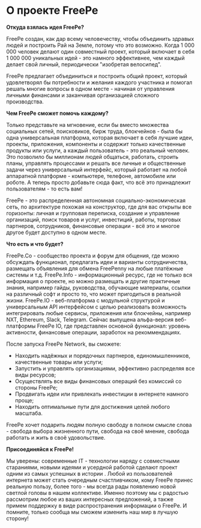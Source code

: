 # О проекте FreePe


**Откуда взялась идея FreePe?**

FreePe создан, как дар всему человечеству, чтобы объединить здравых людей и построить Рай на Земле, потому что это возможно. Когда 1 000 000 человек делают один совместный проект, который включает в себя 1 000 000 уникальных идей - это намного эффективнее, чем каждый делает свой личный, периодически "изобретая велосипед".

FreePe предлагает объединиться и построить общий проект, который удовлетворял бы потребности и желания каждого участника и помогал решать многие вопросы в одном месте - начиная от управления личными финансами и заканчивая организацией сложного производства.

**Чем FreePe сможет помочь каждому?** 

  Только представьте на мгновение, если бы вместо множества социальных сетей, поисковиков, бирж труда, блокчейнов - была бы одна универсальная платформа, которая включает в себя лучшие идеи, проекты, приложения, компоненты и содержит только качественные продукты или услуги, а каждый пользователь - это реальный человек. Это позволило бы миллионам людей общаться, работать, строить планы, управлять процессами и решать все личные и общественные задачи через универсальный интерфейс, который работает на любой аппаратной платформе - компьютере, телефоне, автомобиле или роботе. А теперь просто добавьте сюда факт, что всё это принадлежит пользователям - то есть вам!

  FreePe - это распределенная автономная социально-экономическая сеть, по архитектуре похожая на конструктор, где для вас открыты все горизонты: личная и групповая переписка, создание и управление организаций, поиск товаров и услуг, инвестиций, работы, торговых партнеров, сотрудников, финансовые операции - всё это и многое другое будет доступно в одном месте. 

**Что есть и что будет?**

   FreePe.Co - сообщество проекта и форум для общения, где можно обсуждать функционал, предлагать идеи и варианты сотрудничества, размещать объявления для обмена FreePenny на любые платёжные системы и т.д.
  FreePe.Info - информационный ресурс, где не только вся информация о проекте, но можно размещать и другие практичные знания, например гайды, руководства, обучающие материалы, ссылки на различный софт и просто то, что может пригодиться в реальной жизни.
  FreePe.IO - веб-платформа с модульной структурой и универсальным API интерфейсом с целью реализовать возможность интегрировать любые сервисы, приложения или блокчейны, например NXT, Ethereum, Slack, Telegram. Сейчас выпущена альфа-версия веб-платформы FreePe IO, где представлен основной функционал: уровень активности, финансовые операции, заработок на рекоммендациях.

После запуска FreePe Network, вы сможете: 

- Находить надёжных и порядочных партнеров, единомышленников, качественные товары или услуги;
- Запустить и управлять организациями, эффективно распределяя все виды ресурсов;
- Осуществлять все виды финансовых операций без комиссий со стороны FreePe;
- Продвигать идеи или привлекать инвестиции в интернете намного проще;
- Находить оптимальные пути для достижения целей любого масштаба.

FreePe хочет подарить людям полную свободу в полном смысле слова - свобода выбора жизненного пути, свобода на своё мнение, свобода работать и жить в своё удовольствие.

**Присоединяйся к FreePe!**

Мы уверены: современные IT - технологии наряду с совместными стараниями, новыми идеями и усердной работой сделают проект одним из самых успешных в истории . Любой из пользователей интернета может стать очередным счастливчиком, кому FreePe принес реальную пользу, более того - мы всегда рады появлению новой светлой головы в нашем коллективе. Именно поэтому мы с радостью рассмотрим любое из ваших интересных предложений, а также примем поддержку в виде распространения информации о FreePe. И помните, только сообща мы сможем изменить наш мир в лучшую сторону!


